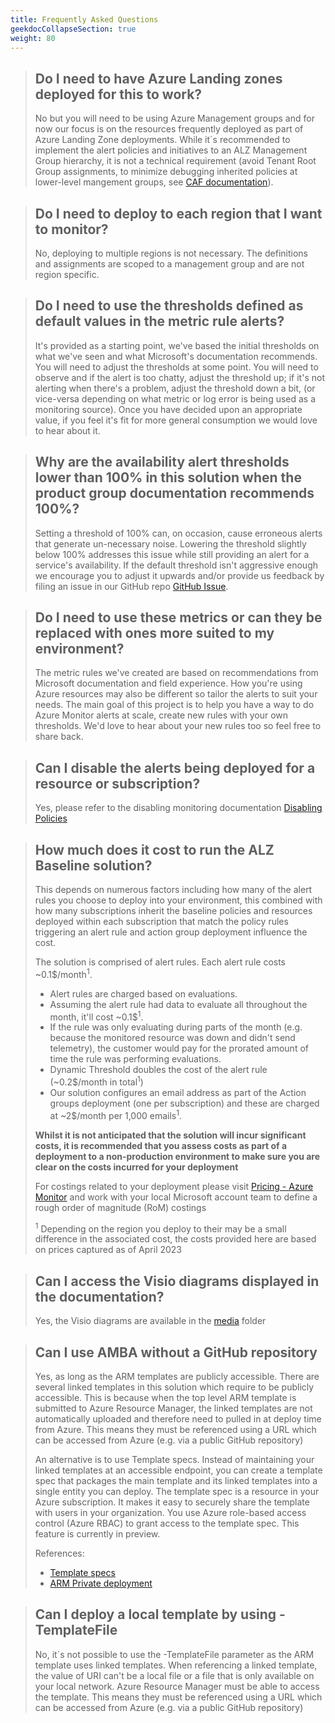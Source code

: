 ```yaml
---
title: Frequently Asked Questions
geekdocCollapseSection: true
weight: 80
---
```


> ## Do I need to have Azure Landing zones deployed for this to work?
>
> No but you will need to be using Azure Management groups and for now our focus is on the resources frequently deployed as part of Azure Landing Zone deployments.
> While it´s recommended to implement the alert policies and initiatives to an ALZ Management Group hierarchy, it is not a technical requirement (avoid Tenant Root Group assignments, to minimize debugging inherited policies at lower-level mangement groups, see [CAF documentation](https://learn.microsoft.com/en-us/azure/cloud-adoption-framework/ready/landing-zone/design-area/resource-org-management-groups)). 

> ## Do I need to deploy to each region that I want to monitor?
>
> No, deploying to multiple regions is not necessary. The definitions and assignments are scoped to a management group and are not region specific.

> ## Do I need to use the thresholds defined as default values in the metric rule alerts?
>
> It's provided as a starting point, we've based the initial thresholds on what we've seen and what Microsoft's documentation recommends. You will need to adjust the thresholds at some point.
> You will need to observe and if the alert is too chatty, adjust the threshold up; if it's not alerting when there's a problem, adjust the threshold down a bit, (or vice-versa depending on what metric or log error is being used as a monitoring source). Once you have decided upon an appropriate value, if you feel it's fit for more general consumption we would love to hear about it.

> ## Why are the availability alert thresholds lower than 100% in this solution when the product group documentation recommends 100%?
>
> Setting a threshold of 100% can, on occasion, cause erroneous alerts that generate un-necessary noise. Lowering the threshold slightly below 100% addresses this issue while still providing an alert for a service's availability. If the default threshold isn't aggressive enough we encourage you to adjust it upwards and/or provide us feedback by filing an issue in our GitHub repo [GitHub Issue](https://github.com/Azure/azure-monitor-baseline-alerts/issues).

> ## Do I need to use these metrics or can they be replaced with ones more suited to my environment?
>
> The metric rules we've created are based on recommendations from Microsoft documentation and field experience. How you're using Azure resources may also be different so tailor the alerts to suit your needs. The main goal of this project is to help you have a way to do Azure Monitor alerts at scale, create new rules with your own thresholds. We'd love to hear about your new rules too so feel free to share back.

> ## Can I disable the alerts being deployed for a resource or subscription?
>
> Yes, please refer to the disabling monitoring documentation [Disabling Policies](../Disabling-Policies)

> ## How much does it cost to run the ALZ Baseline solution?
>
> This depends on numerous factors including how many of the alert rules you choose to deploy into your environment, this combined with how many subscriptions inherit the baseline policies and resources deployed within each subscription that match the policy rules triggering an alert rule and action group deployment influence the cost.
>
> The solution is comprised of alert rules. Each alert rule costs ~0.1$/month<sup>1</sup>.
>
> - Alert rules are charged based on evaluations.
> - Assuming the alert rule had data to evaluate all throughout the month, it'll cost ~0.1$<sup>1</sup>.
> - If the rule was only evaluating during parts of the month (e.g. because the monitored resource was down and didn't send telemetry), the customer would pay for the prorated amount of time the rule was performing evaluations.
> - Dynamic Threshold doubles the cost of the alert rule (~0.2$/month in total<sup>1</sup>)
> - Our solution configures an email address as part of the Action groups deployment (one per subscription) and these are charged at ~2$/month per 1,000 emails<sup>1</sup>.
>
> **Whilst it is not anticipated that the solution will incur significant costs, it is recommended that you assess costs as part of a deployment to a non-production environment to make sure you are clear on the costs incurred for your deployment**
>
> For costings related to your deployment please visit [Pricing - Azure Monitor](https://azure.microsoft.com/en-us/pricing/details/monitor/) and work with your local Microsoft account team to define a rough order of magnitude (RoM) costings
>
> <sup>1</sup> Depending on the region you deploy to their may be a small difference in the associated cost, the costs provided here are based on prices captured as of April 2023

> ## Can I access the Visio diagrams displayed in the documentation?
>
> Yes, the Visio diagrams are available in the [media](https://github.com/Azure/azure-monitor-baseline-alerts/tree/main/docs/content/patterns/alz/media) folder

> ## Can I use AMBA without a GitHub repository
>
> <p>Yes, as long as the ARM templates are publicly accessible. There are several linked templates in this solution which require to be publicly accessible. This is because when the top level ARM template is submitted to Azure Resource Manager, the linked templates are not automatically uploaded and therefore need to pulled in at deploy time from Azure. This means they must be referenced using a URL which can be accessed from Azure (e.g. via a public GitHub repository)</p>
> <p>An alternative is to use Template specs. Instead of maintaining your linked templates at an accessible endpoint, you can create a template spec that packages the main template and its linked templates into a single entity you can deploy. The template spec is a resource in your Azure subscription. It makes it easy to securely share the template with users in your organization. You use Azure role-based access control (Azure RBAC) to grant access to the template spec. This feature is currently in preview.</p>
>
> References:
> - [Template specs](https://learn.microsoft.com/en-us/azure/azure-resource-manager/templates/linked-templates?tabs=azure-powershell#template-specs)
> - [ARM Private deployment](https://github.com/Azure/ARM-private-deployment)

> ## Can I deploy a local template by using -TemplateFile
>
> No, it´s not possible to use the -TemplateFile parameter as the ARM template uses linked templates. When referencing a linked template, the value of URI can't be a local file or a file that is only available on your local network. Azure Resource Manager must be able to access the template. This means they must be referenced using a URL which can be accessed from Azure (e.g. via a public GitHub repository)
